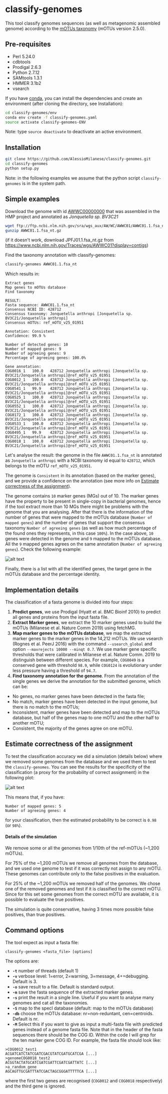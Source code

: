 classify-genomes
========
This tool classify genomes sequences (as well as metagenomic assembled genome) according to the [mOTUs taxonomy](https://github.com/motu-tool/mOTUs) (mOTUs version 2.5.0).

Pre-requisites
--------------
* Perl 5.24.0
* cdbtools
* Prodigal 2.6.3
* Python 2.7.12
* SAMtools 1.3.1
* HMMER 3.1b2
* vsearch

If you have [conda](https://conda.io/docs/), you can install the dependencies and create an environment (after cloning the directory, see Installation):
```bash
cd classify-genomes/env
conda env create -f classify-genomes.yaml
source activate classify-genomes-ENV
```
Note: type `source deactivate` to deactivate an active environment.

Installation
--------------
```bash
git clone https://github.com/AlessioMilanese/classify-genomes.git
cd classify-genomes
python setup.py
```

Note: in the following examples we assume that the python script ```classify-genomes``` is in the system path.


Simple examples
--------------

Download the genome with id [AWWC00000000](https://www.ncbi.nlm.nih.gov/nuccore/AWWC00000000.1) that was assembled in the HMP project and annotated as *Jonquetella sp. BV3C21*
```bash
wget ftp://ftp.ncbi.nlm.nih.gov/sra/wgs_aux/AW/WC/AWWC01/AWWC01.1.fsa_nt.gz
gunzip AWWC01.1.fsa_nt.gz
```
(if it doesn't work, download JPFJ01.1.fsa_nt.gz from https://www.ncbi.nlm.nih.gov/Traces/wgs/AWWC01?display=contigs)

Find the taxonomy annotation with classify-genomes:
```bash
classify-genomes AWWC01.1.fsa_nt
```

Which results in:
```
Extract genes
Map genes to mOTUs database
Find taxonomy

RESULT:
Fasta sequence: AWWC01.1.fsa_nt
Consensus NCBI ID: 428712
Consensus taxonomy: Jonquetella anthropi [Jonquetella sp. BV3C21/Jonquetella anthropi]
Consensus mOTUs: ref_mOTU_v25_01951

Annotation: Consistent
Confidence: 99.9 %

Number of detected genes: 10
Number of mapped genes: 9
Number of agreeing genes: 9
Percentage of agreeing genes: 100.0%

Gene annotation:
COG0016_1	100.0	428712 Jonquetella anthropi [Jonquetella sp. BV3C21/Jonquetella anthropi]@ref_mOTU_v25_01951
COG0012_1	100.0	428712 Jonquetella anthropi [Jonquetella sp. BV3C21/Jonquetella anthropi]@ref_mOTU_v25_01951
COG0541_1	99.9	428712 Jonquetella anthropi [Jonquetella sp. BV3C21/Jonquetella anthropi]@ref_mOTU_v25_01951
COG0525_1	100.0	428712 Jonquetella anthropi [Jonquetella sp. BV3C21/Jonquetella anthropi]@ref_mOTU_v25_01951
COG0552_1	100.0	428712 Jonquetella anthropi [Jonquetella sp. BV3C21/Jonquetella anthropi]@ref_mOTU_v25_01951
COG0172_1	100.0	428712 Jonquetella anthropi [Jonquetella sp. BV3C21/Jonquetella anthropi]@ref_mOTU_v25_01951
COG0533_1	100.0	428712 Jonquetella anthropi [Jonquetella sp. BV3C21/Jonquetella anthropi]@ref_mOTU_v25_01951
COG0495_1	99.9	428712 Jonquetella anthropi [Jonquetella sp. BV3C21/Jonquetella anthropi]@ref_mOTU_v25_01951
COG0018_1	100.0	428712 Jonquetella anthropi [Jonquetella sp. BV3C21/Jonquetella anthropi]@ref_mOTU_v25_01951
```

Let's analyse the result: the genome in the file `AWWC01.1.fsa_nt` is annotated as `Jonquetella anthropi` with a NCBI taxonomy id equal to `428712`, which belongs to the mOTU `ref_mOTU_v25_01951`.

The genome is `Consistent` in its annotation (based on the marker genes), and we provide a confidence on the annotation (see more info on [Estimate correctness of the assignment](https://github.com/AlessioMilanese/classify-genomes#estimate-correctness-of-the-assignment)).

The genome contains `10` marker genes (MGs) out of 10. The marker genes have the property to be present in single-copy in bacterial genomes, hence if the tool extract more than 10 MGs there might be problems with the genome that you are analysing. After that there is the information of the number of genes that were mapped to the mOTUs database (`Number of mapped genes`) and the number of genes that support the consensus taxonomy `Number of agreeing genes` (as well as how much percentage of the found ones they represents, in this case `100%`). In the case above, `10` genes were detected in the genome and `9` mapped to the mOTUs database. All the `9` mapped genes agrees on the same annotation (`Number of agreeing genes`). Check the following example:

![alt text](https://github.com/AlessioMilanese/classify-genomes/blob/master/pics/explain_gene_numbers.png)

Finally, there is a list with all the identified genes, the target gene in the mOTUs database and the percentage identity.


Implementation details
--------------

The classification of a fasta genome is divided into four steps:

1. **Predict genes**, we use Prodigal (Hyatt et al. BMC Bioinf 2010) to predict all genes and proteins from the input fasta file.
2. **Extract Marker genes**, we extract the 10 marker genes used to build the mOTUs (Milanese et al. Nature Comm 2019) using fetchMG.
3. **Map marker genes to the mOTUs database**, we map the extracted marker genes to the marker genes in the 14,212 mOTUs. We use vsearch (Rognes et al. PeerJ 2016) with the command `--usearch_global` and option `--maxrejects 10000 --minqt 0.7`. We use marker gene specific thresholds that were calibrated in Milanese et al. Nature Comm. 2019 to distinguish between different species. For example, `COG0049` is a conserved gene with threshold `98.9`, while `COG0124` is evolutionary under less pressure having a threshold of `94.7`.
4. **Find taxonomy annotation for the genome**. From the annotation of the single genes we derive the annotation for the submitted genome, which can be:
* No genes, no marker genes have been detected in the fasta file;
* No match, marker genes have been detected in the input genome, but there is no match to the mOTUs;
* Inconsistent, marker genes have been detected and map to the mOTUs database, but half of the genes map to one mOTU and the other half to another mOTU;
* Consistent, the majority of the genes agree on one mOTU.


Estimate correctness of the assignment
--------------

To test the classification accuracy we did a simulation (details below) where we removed some genomes from the database and we used them to test the `classify-genomes`. You can see the results for the specificity of the classification (a proxy for the probability of correct assignment) in the following plot:

![alt text](https://github.com/AlessioMilanese/classify-genomes/blob/master/pics/prec_recall.png)

This means that, if you have:
```
Number of mapped genes: 5
Number of agreeing genes: 4
```
for your classification, then the estimated probability to be correct is `0.98` (or `98%`).

#### Details of the simulation

We remove some or all the genomes from 1/10th of the ref-mOTUs (~1,200 mOTUs).

For 75% of the ~1,200 mOTUs we remove all genomes from the database, and we used one genome to test if it was correctly not assign to any mOTU. These genomes can contribute only to the false positives in the evaluation.

For 25% of the ~1,200 mOTUs we removed half of the genomes. We chose one of the removed genomes and test if it is classified to the correct mOTU. Since for this set some genomes from the correct mOTU are available, it is possible to evaluate the true positives.

The simulation is quite conservative, having 3 times more possible false positives, than true positives.


Command options
--------------

The tool expect as input a fasta file:
```
classify-genomes <fasta_file> [options]
```

The options are:
* **`-t`** number of threads (default 1)
* **`-v`** verbose level: 1=error, 2=warning, 3=message, 4+=debugging. Default is 3.
* **`-o`** save result to a file. Default is standard output.
* **`-m`** save the fasta sequence of the extracted marker genes.
* **`-s`** print the result in a single line. Useful if you want to analyse many genomes and cat all the taxonomies.
* **`-S`** map to the specI database (default: map to the mOTUs database)
* **`-db`** choose the mOTUs database: nr=non-reduntant, cen=centroids. Default is nr.
* **`-M`** Select this if you want to give as input a multi-fasta file with predicted genes instead of a genome fasta file. Note that in the header of the fasta sequences there should be the COG ID. Within the code I will grep for the ten marker gene COG ID. For example, the fasta file should look like:
```
>COG0012_test1
ACGATCATCTATCGATCGACGTATCGATGCATCGA [...]
>genomeCOG0018_test2
ACGGTACTATGCATCGATCGATTCGATCGATTATC [...]
>a_random_gene
AGCAGTTGCGATTTATCGACTAGCGGGATTTTTCA [...]
```

where the first two genes are recognised (`COG0012` and `COG0018` respectively) and the third gene is ignored.
